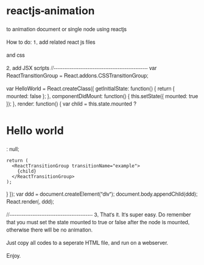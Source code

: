 # reactjs-animation
to animation document or single node using reactjs

How to do:
1, add related react js files
<script src="//fb.me/react-with-addons-0.13.2.js"></script>
<script src="//fb.me/JSXTransformer-0.13.2.js"></script>

and css 
  <style type="text/css">
    body {
      color: #222;
      font-family: "Helvetica Neue", sans-serif;
      font-weight: 200;
      margin: 0 50px;
    }

    .react-draggable, .cursor {
      cursor: move;
    }
    .no-cursor {
      cursor: auto;
    }
    .cursor-y {
      cursor: ns-resize;
    }
    .cursor-x {
      cursor: ew-resize;
    }

    .react-draggable strong {
      background: #ddd;
      border: 1px solid #999;
      border-radius: 3px;
      display: block;
      margin-bottom: 10px;
      padding: 3px 5px;
      text-align: center;
    }
	
	.show {
		display: block;
	}
	.hide {
		display: none;
	}

    .box {
		position:absolute;
      box-sizing: border-box;
      background: #fff;
      border: 1px solid #999;
      border-radius: 3px;
      width: 180px;
      height: 180px;
      margin: 10px;
      padding: 10px;
      float: left;
    }

.example-enter {
  opacity: 0.01;
}

.example-enter.example-enter-active {
  opacity: 1;
  transition: opacity 2000ms ease-in;
}

.example-leave {
  opacity: 1;
}

.example-leave.example-leave-active {
  opacity: 0.01;
transition: opacity 1000ms ease-in;
/*    -webkit-transform: translate3d(100%, 0, 1px);
    transform: translate3d(100%, 0, 0);
    -webkit-transition-duration: .5s;
    transition-duration: .5s;  */
}

  </style>

2, add JSX scripts
//-----------------------------------------------------
  var ReactTransitionGroup = React.addons.CSSTransitionGroup;

var HelloWorld = React.createClass({
  getInitialState: function() {
    return { mounted: false };
  },
  componentDidMount: function() {
    this.setState({ mounted: true });
  },
  render: function() {
    var child = this.state.mounted ? <h1>Hello world</h1> :  null;

    return (
      <ReactTransitionGroup transitionName="example">
        {child}
      </ReactTransitionGroup>
    );
  }
});
var ddd = document.createElement("div");
document.body.appendChild(ddd);
React.render(<HelloWorld />, ddd);

//-----------------------------------------------
3, That's it. It's super easy.
Do remember that you must set the state mounted to true or false after the node is mounted, otherwise there will be no animation.

Just copy all codes to a seperate HTML file, and run on a webserver.

Enjoy.
